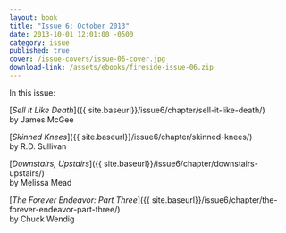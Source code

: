 ```yaml
---
layout: book
title: "Issue 6: October 2013"
date: 2013-10-01 12:01:00 -0500
category: issue
published: true
cover: /issue-covers/issue-06-cover.jpg
download-link: /assets/ebooks/fireside-issue-06.zip
---
```


In this issue:

[_Sell it Like Death_]({{ site.baseurl}}/issue6/chapter/sell-it-like-death/)<br/>
by James McGee

[_Skinned Knees_]({{ site.baseurl}}/issue6/chapter/skinned-knees/)<br/>
by R.D. Sullivan

[_Downstairs, Upstairs_]({{ site.baseurl}}/issue6/chapter/downstairs-upstairs/)<br/>
by Melissa Mead

[_The Forever Endeavor: Part Three_]({{ site.baseurl}}/issue6/chapter/the-forever-endeavor-part-three/)<br/>
by Chuck Wendig
